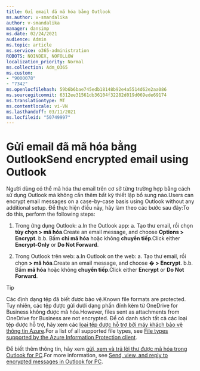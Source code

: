 ```yaml
---
title: Gửi email đã mã hóa bằng Outlook
ms.author: v-smandalika
author: v-smandalika
manager: dansimp
ms.date: 02/24/2021
audience: Admin
ms.topic: article
ms.service: o365-administration
ROBOTS: NOINDEX, NOFOLLOW
localization_priority: Normal
ms.collection: Adm_O365
ms.custom:
- "9000078"
- "7342"
ms.openlocfilehash: 59b6b6bae745edb18148b92e4a5514d62e2aa086
ms.sourcegitcommit: 6312ee31561db36104f32282d019d069ede69174
ms.translationtype: MT
ms.contentlocale: vi-VN
ms.lasthandoff: 03/11/2021
ms.locfileid: "50749997"
---
```

# <a name="send-encrypted-email-using-outlook"></a><span data-ttu-id="1dcd5-102">Gửi email đã mã hóa bằng Outlook</span><span class="sxs-lookup"><span data-stu-id="1dcd5-102">Send encrypted email using Outlook</span></span>

<span data-ttu-id="1dcd5-103">Người dùng có thể mã hóa thư email trên cơ sở từng trường hợp bằng cách sử dụng Outlook mà không cần thêm bất kỳ thiết lập bổ sung nào.</span><span class="sxs-lookup"><span data-stu-id="1dcd5-103">Users can encrypt email messages on a case-by-case basis using Outlook without any additional setup.</span></span> <span data-ttu-id="1dcd5-104">Để thực hiện điều này, hãy làm theo các bước sau đây:</span><span class="sxs-lookup"><span data-stu-id="1dcd5-104">To do this, perform the following steps:</span></span>

1. <span data-ttu-id="1dcd5-105">Trong ứng dụng Outlook: a.</span><span class="sxs-lookup"><span data-stu-id="1dcd5-105">In the Outlook app: a.</span></span> <span data-ttu-id="1dcd5-106">Tạo thư email, rồi chọn **tùy chọn > mã hóa**.</span><span class="sxs-lookup"><span data-stu-id="1dcd5-106">Create an email message, and choose **Options > Encrypt**.</span></span> 
    <span data-ttu-id="1dcd5-107">b.</span><span class="sxs-lookup"><span data-stu-id="1dcd5-107">b.</span></span> <span data-ttu-id="1dcd5-108">Bấm **chỉ mã hóa** hoặc không **chuyển tiếp**.</span><span class="sxs-lookup"><span data-stu-id="1dcd5-108">Click either **Encrypt-Only** or **Do Not Forward**.</span></span>

2. <span data-ttu-id="1dcd5-109">Trong Outlook trên web: a.</span><span class="sxs-lookup"><span data-stu-id="1dcd5-109">In Outlook on the web: a.</span></span> <span data-ttu-id="1dcd5-110">Tạo thư email, rồi chọn **> mã hóa**.</span><span class="sxs-lookup"><span data-stu-id="1dcd5-110">Create an email message, and choose **� > Encrypt**.</span></span>
    <span data-ttu-id="1dcd5-111">b.</span><span class="sxs-lookup"><span data-stu-id="1dcd5-111">b.</span></span> <span data-ttu-id="1dcd5-112">Bấm **mã hóa** hoặc không **chuyển tiếp**.</span><span class="sxs-lookup"><span data-stu-id="1dcd5-112">Click either **Encrypt** or **Do Not Forward**.</span></span>

> [!TIP]
> <span data-ttu-id="1dcd5-113">Các định dạng tệp đã biết được bảo vệ.</span><span class="sxs-lookup"><span data-stu-id="1dcd5-113">Known file formats are protected.</span></span> <span data-ttu-id="1dcd5-114">Tuy nhiên, các tệp được gửi dưới dạng phần đính kèm từ OneDrive for Business không được mã hóa.</span><span class="sxs-lookup"><span data-stu-id="1dcd5-114">However, files sent as attachments from OneDrive for Business are not encrypted.</span></span> <span data-ttu-id="1dcd5-115">Để có danh sách tất cả các loại tệp được hỗ trợ, hãy xem các [loại tệp được hỗ trợ bởi máy khách bảo vệ thông tin Azure](https://docs.microsoft.com/azure/information-protection/rms-client/client-admin-guide-file-types).</span><span class="sxs-lookup"><span data-stu-id="1dcd5-115">For a list of all supported file types, see [File types supported by the Azure Information Protection client](https://docs.microsoft.com/azure/information-protection/rms-client/client-admin-guide-file-types).</span></span>

<span data-ttu-id="1dcd5-116">Để biết thêm thông tin, hãy xem [gửi, xem và trả lời thư được mã hóa trong Outlook for PC](https://support.microsoft.com/topic/send-view-and-reply-to-encrypted-messages-in-outlook-for-pc-eaa43495-9bbb-4fca-922a-df90dee51980).</span><span class="sxs-lookup"><span data-stu-id="1dcd5-116">For more information, see [Send, view, and reply to encrypted messages in Outlook for PC](https://support.microsoft.com/topic/send-view-and-reply-to-encrypted-messages-in-outlook-for-pc-eaa43495-9bbb-4fca-922a-df90dee51980).</span></span>



